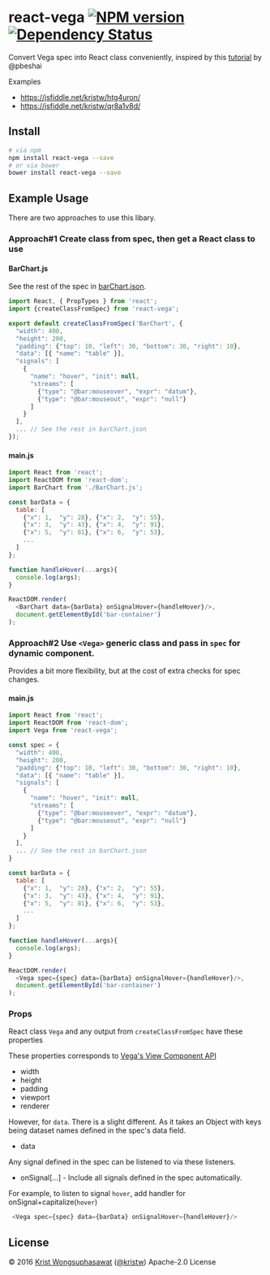 <!--**Introduction**-->
<!--| [API Reference](https://github.com/kristw/react-vega/blob/master/docs/api.md)-->
<!--| [Demo](https://kristw.github.io/react-vega)-->

# react-vega [![NPM version][npm-image]][npm-url] [![Dependency Status][daviddm-image]][daviddm-url]

<!--[![Build Status][travis-image]][travis-url]-->

Convert Vega spec into React class conveniently, inspired by this [tutorial](https://medium.com/@pbesh/react-and-vega-an-alternative-visualization-example-cd76e07dc1cd#.omslw1xy8) by @pbeshai

Examples

- https://jsfiddle.net/kristw/htg4uron/
- https://jsfiddle.net/kristw/qr8a1v8d/

## Install

```bash
# via npm
npm install react-vega --save
# or via bower
bower install react-vega --save
```

## Example Usage

There are two approaches to use this libary.

### Approach#1 Create class from spec, then get a React class to use

#### BarChart.js

See the rest of the spec in [barChart.json](examples/barChart.json).

```javascript
import React, { PropTypes } from 'react';
import {createClassFromSpec} from 'react-vega';

export default createClassFromSpec('BarChart', {
  "width": 400,
  "height": 200,
  "padding": {"top": 10, "left": 30, "bottom": 30, "right": 10},
  "data": [{ "name": "table" }],
  "signals": [
    {
      "name": "hover", "init": null,
      "streams": [
        {"type": "@bar:mouseover", "expr": "datum"},
        {"type": "@bar:mouseout", "expr": "null"}
      ]
    }
  ],
  ... // See the rest in barChart.json
});
```

#### main.js

```javascript
import React from 'react';
import ReactDOM from 'react-dom';
import BarChart from './BarChart.js';

const barData = {
  table: [
    {"x": 1,  "y": 28}, {"x": 2,  "y": 55},
    {"x": 3,  "y": 43}, {"x": 4,  "y": 91},
    {"x": 5,  "y": 81}, {"x": 6,  "y": 53},
    ...
  ]
};

function handleHover(...args){
  console.log(args);
}

ReactDOM.render(
  <BarChart data={barData} onSignalHover={handleHover}/>,
  document.getElementById('bar-container')
);
```

### Approach#2 Use `<Vega>` generic class and pass in `spec` for dynamic component.

Provides a bit more flexibility, but at the cost of extra checks for spec changes.

#### main.js

```javascript
import React from 'react';
import ReactDOM from 'react-dom';
import Vega from 'react-vega';

const spec = {
  "width": 400,
  "height": 200,
  "padding": {"top": 10, "left": 30, "bottom": 30, "right": 10},
  "data": [{ "name": "table" }],
  "signals": [
    {
      "name": "hover", "init": null,
      "streams": [
        {"type": "@bar:mouseover", "expr": "datum"},
        {"type": "@bar:mouseout", "expr": "null"}
      ]
    }
  ],
  ... // See the rest in barChart.json
}

const barData = {
  table: [
    {"x": 1,  "y": 28}, {"x": 2,  "y": 55},
    {"x": 3,  "y": 43}, {"x": 4,  "y": 91},
    {"x": 5,  "y": 81}, {"x": 6,  "y": 53},
    ...
  ]
};

function handleHover(...args){
  console.log(args);
}

ReactDOM.render(
  <Vega spec={spec} data={barData} onSignalHover={handleHover}/>,
  document.getElementById('bar-container')
);
```

### Props

React class `Vega` and any output from `createClassFromSpec` have these properties

These properties corresponds to [Vega's View Component API](https://github.com/vega/vega/wiki/Runtime#view-component-api)

- width
- height
- padding
- viewport
- renderer

However, for `data`. There is a slight different. As it takes an Object with keys being dataset names defined in the spec's data field.

- data

Any signal defined in the spec can be listened to via these listeners.

- onSignal[...] - Include all signals defined in the spec automatically.

For example, to listen to signal `hover`, add handler for onSignal+capitalize(`hover`)

```javascript
 <Vega spec={spec} data={barData} onSignalHover={handleHover}/>
```

## License

© 2016 [Krist Wongsuphasawat](http://kristw.yellowpigz.com)  ([@kristw](https://twitter.com/kristw)) Apache-2.0 License

[npm-image]: https://badge.fury.io/js/react-vega.svg
[npm-url]: https://npmjs.org/package/react-vega
[travis-image]: https://travis-ci.org/kristw/react-vega.svg?branch=master
[travis-url]: https://travis-ci.org/kristw/react-vega
[daviddm-image]: https://david-dm.org/kristw/react-vega.svg?theme=shields.io
[daviddm-url]: https://david-dm.org/kristw/react-vega